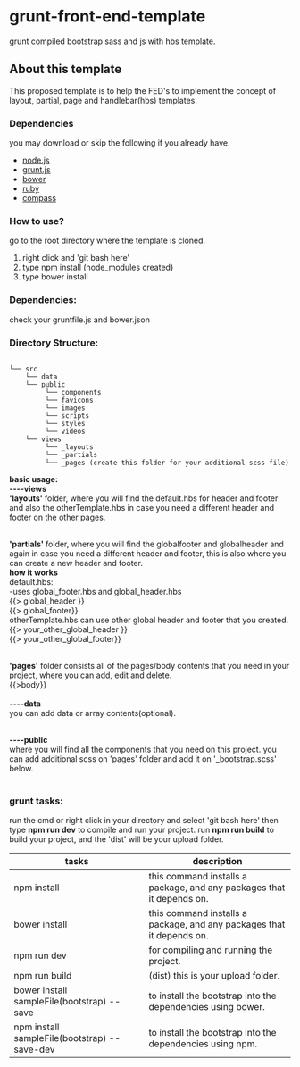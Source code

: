 # grunt-front-end-template
grunt compiled bootstrap sass and js with hbs template.

<h2>About this template</h2>
<p>This proposed template is to help the FED's to implement the concept of layout, partial, page and handlebar(hbs) templates.</p>

### Dependencies <br>
you may download or skip the following if you already have.
- [node.js](http://nodejs.org/) <br>
- [grunt.js](http://gruntjs.com/) <br>
- [bower](https://bower.io/) <br>
- [ruby](http://rubyinstaller.org/) <br>
- [compass](http://compass-style.org/install/) <br>

### How to use?<br>
go to the root directory where the template is cloned.
<ol>
<li>right click and 'git bash here'</li>
<li>type npm install (node_modules created)</li>
<li>type bower install</li>
</ol>

### Dependencies:<br>
check your gruntfile.js and bower.json

### Directory Structure:<br>
<pre><code>
└── src
    └── data
    └── public
         └── components
         └── favicons
         └── images
         └── scripts 
         └── styles 
         └── videos 
    └── views
         └── _layouts
         └── _partials
         └── _pages (create this folder for your additional scss file)
</code></pre>

<strong>basic usage:</strong><br>
<strong>----views</strong><br>
<strong>'layouts'</strong> folder, where you will find the default.hbs for header and footer and also the otherTemplate.hbs in case you need a different header and footer on the other pages.<br><br>

<strong>'partials'</strong> folder, where you will find the globalfooter and globalheader and again in case you need a different header and footer, this is also where you can create a new header and footer.<br>
     <strong>how it works</strong><br>
     default.hbs:<br>
     -uses global_footer.hbs and global_header.hbs<br>
     {{> global_header }}<br>
     {{> global_footer}}<br>
     otherTemplate.hbs can use other global header and footer that you created.<br>
     {{> your_other_global_header }}<br>
     {{> your_other_global_footer}}<br><br>
     
<strong>'pages'</strong> folder consists all of the pages/body contents that you need in your project, where you can add, edit and delete.<br>
{{>body}}<br><br>
<strong>----data</strong><br>
you can add data or array contents(optional).<br><br>

<strong>----public</strong><br>
where you will find all the components that you need on this project. you can add additional scss on 'pages' folder  and add it on '_bootstrap.scss' below.<br><br>

### grunt tasks:<br>
run the cmd or right click in your directory and select 'git bash here' then type <strong>npm run dev</strong> to compile and run your project.
run <strong>npm run build</strong> to build your project, and the 'dist' will be your upload folder.

| tasks  | description |
| ------------- | ------------- |
| npm install  | this command installs a package, and any packages that it depends on. |
| bower install  | this command installs a package, and any packages that it depends on.  |
| npm run dev  | for compiling and running the project.  |
| npm run build  | (dist) this is your upload folder.  |
| bower install sampleFile(bootstrap) --save | to install the bootstrap into the dependencies using bower.  |
| npm install sampleFile(bootstrap) --save-dev | to install the bootstrap into the dependencies using npm.  |

